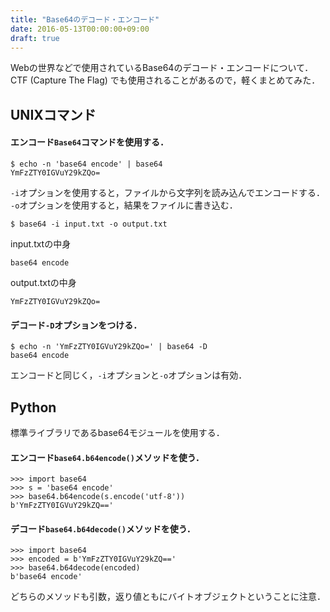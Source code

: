 ```yaml
---
title: "Base64のデコード・エンコード"
date: 2016-05-13T00:00:00+09:00
draft: true
---
```


Webの世界などで使用されているBase64のデコード・エンコードについて．
CTF (Capture The Flag) でも使用されることがあるので，軽くまとめてみた．

## UNIXコマンド

#### エンコード`Base64`コマンドを使用する．
```
$ echo -n 'base64 encode' | base64
YmFzZTY0IGVuY29kZQo=
```

`-i`オプションを使用すると，ファイルから文字列を読み込んでエンコードする．
`-o`オプションを使用すると，結果をファイルに書き込む．

```
$ base64 -i input.txt -o output.txt
```

input.txtの中身

```
base64 encode
```

output.txtの中身

```
YmFzZTY0IGVuY29kZQo=
```

#### デコード`-D`オプションをつける．
```
$ echo -n 'YmFzZTY0IGVuY29kZQo=' | base64 -D
base64 encode
```
エンコードと同じく，`-i`オプションと`-o`オプションは有効．

## Python
標準ライブラリであるbase64モジュールを使用する．

#### エンコード`base64.b64encode()`メソッドを使う．
```
>>> import base64
>>> s = 'base64 encode'
>>> base64.b64encode(s.encode('utf-8'))
b'YmFzZTY0IGVuY29kZQ=='
```

#### デコード`base64.b64decode()`メソッドを使う．
```
>>> import base64
>>> encoded = b'YmFzZTY0IGVuY29kZQ=='
>>> base64.b64decode(encoded)
b'base64 encode'
```
どちらのメソッドも引数，返り値ともにバイトオブジェクトということに注意．
